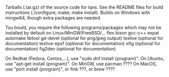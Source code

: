 Tarballs (.tar.gz) of the source code for lqns.  See the README files for build instructions (./configure; make; make install). Builds on Windows with mingw64, though extra packages are needed. 

Tou bould, you require the following programs/packages which may not be installed by default on Linux/MinGW/FreeBSD/...
  flex
  bison
  gcc-c++
  expat
  automake
  libtool
  gd-devel (optional for png/jpeg output)
  texlive (optional for documentation)
  texlive-epsf (optional for documentation)
  xfig (optional for documentation)
  fig2dev (optional for documentation)
  
  On Redhat (Fedora, Centos,...), use "sudo dnf install {program}".
  On Ubuntu, use "apt-get install {program}".
  On MinGW, use pacman ????
  On MacOS, use "port install {program}", or fink ???, or brew ????

